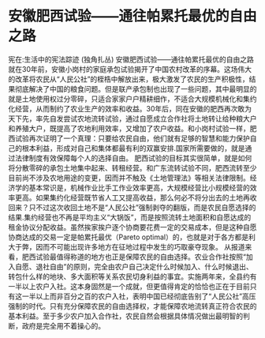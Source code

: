 # 安徽肥西试验——通往帕累托最优的自由之路

宪在:生活中的宪法踪迹 (独角扎丛)
安徽肥西试验——通往帕累托最优的自由之路
就在30年前，安徽小岗村的家庭承包试验揭开了中国农村改革的序幕。这场伟大的改革将农民从“人民公社”的桎梏中解放出来，极大激发了农民的生产积极性，结果彻底解决了中国的粮食问题。但是联产承包制也出现了一些问题，其中最明显的就是土地使用权过分零碎，只适合家家户户精耕细作，不适合大规模机械化和集约化经营，从而制约了农业生产的效率和收益。30年后，同在安徽的肥西再次敢为天下先，率先自发尝试农地流转试验，通过自愿成立合作社将土地转让给种粮大户和养殖大户，既提高了农地利用效率，又增加了农户收益。和小岗村试验一样，肥西试验再次证明了一个真理：只要给农民自由，他们就有足够的智慧和能力保护自己的根本利益，形成对自己和集体都最有利的双赢安排.国家所需要做的，就是通过法律制度有效保障每个人的选择自由。
肥西试验的目标其实很简单，就是如何将分散零碎的承包土地集中起来、转租经营。和广东流转试验不同，肥西流转至少目前尚不涉及农地用途的变更，因而并不触及《土地管理法》等相关法律限制。经济学的基本常识是，机械作业比手工作业效率更高，大规模经营比小规模经营的效率更高。如果集约化经营既节省人工又提高收益，那么何必不将分出去的土地再收回来？只不过这次收回土地不是“人民公社”强制剥夺的翻版，而是农民自愿选择的结果.集约经营也不再是平均主义“大锅饭”，而是按照流转土地面积和自愿达成的租金协议分配收益。虽然挨家挨户逐个协商要花费一定的交易成本，但是这种自愿协商达成的交易一定是帕累托最优（Pareto optimal）的，也就是对于各方都是利大于弊，因而不可能出现许多地方在征地过程中发生的巧取豪夺现象。
从报道来看，肥西试验最值得称道的地方也正是保障农民的自由选择。农业合作社按照“加入自愿、退社自由”的原则，完全由农户自己决定什么时候加入、什么时候退出、转包什么样的地块、多大面积等关系农民切身利益的事宜。实施两年来，全县约有一半以上农户入社。这本身固然是一个成就，但更值得肯定的恰恰也正在于目前只有这一半以上而非百分之百的农户入社，表明中国已经彻底告别了“人民公社”高压强制的时代。只有充分保障农民的自由选择权，才能保障农地流转真正符合农民的基本利益。至于多少农户加入合作社，农民自然会根据具体情况做出最明智的判断，政府是完全用不着操心的。